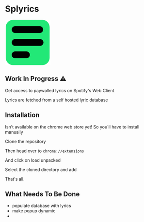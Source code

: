 # Splyrics

<img src="images/logo.png" alt="Project Logo" width="150" height="150">

## Work In Progress ⚠️

Get access to paywalled lyrics on Spotify's Web Client

Lyrics are fetched from a self hosted lyric database

## Installation

Isn't available on the chrome web store yet! So you'll have to install manually

Clone the repository

Then head over to `chrome://extensions`

And click on load unpacked

Select the cloned directory and add

That's all.

## What Needs To Be Done
- populate database with lyrics
- make popup dynamic
- 


